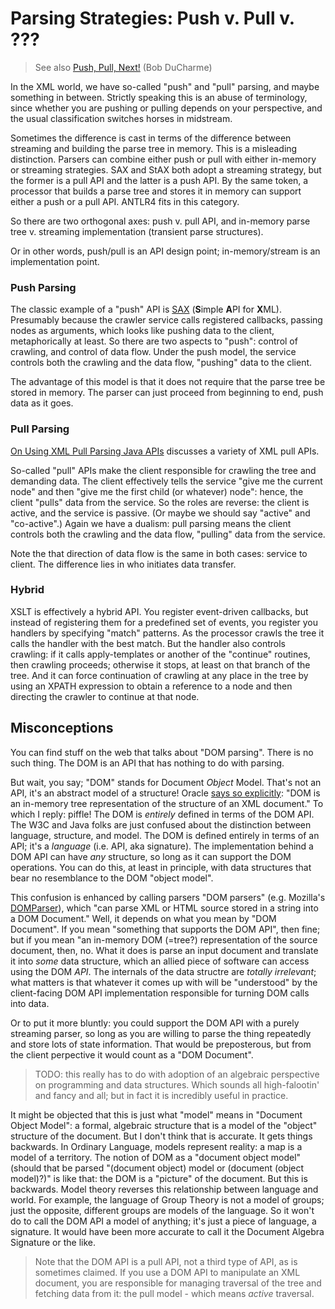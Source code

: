 # Parsing Strategies:  Push v. Pull v. ???

> See also [Push, Pull, Next!](http://www.xml.com/pub/a/2005/07/06/tr.html) (Bob DuCharme)

In the XML world, we have so-called "push" and "pull" parsing, and
maybe something in between.  Strictly speaking this is an abuse of
terminology, since whether you are pushing or pulling depends on your
perspective, and the usual classification switches horses in
midstream.

Sometimes the difference is cast in terms of the difference between
streaming and building the parse tree in memory.  This is a misleading
distinction.  Parsers can combine either push or pull with either
in-memory or streaming strategies.  SAX and StAX both adopt a
streaming strategy, but the former is a pull API and the latter is a
push API.  By the same token, a processor that builds a parse tree and
stores it in memory can support either a push or a pull API.  ANTLR4
fits in this category.

So there are two orthogonal axes: push v. pull API, and in-memory
parse tree v. streaming implementation (transient parse structures).

Or in other words, push/pull is an API design point; in-memory/stream
is an implementation point.

### Push Parsing

The classic example of a "push" API is
[SAX](http://www.saxproject.org/) (**S**imple **A**PI for **X**ML).
Presumably because the crawler service calls registered callbacks,
passing nodes as arguments, which looks like pushing data to the
client, metaphorically at least.  So there are two aspects to "push":
control of crawling, and control of data flow.  Under the push model,
the service controls both the crawling and the data flow, "pushing"
data to the client.

The advantage of this model is that it does not require that the parse
tree be stored in memory.  The parser can just proceed from beginning
to end, push data as it goes.

### Pull Parsing

[On Using XML Pull Parsing Java APIs](http://xmlpull.org/history/index.html)
discusses a variety of XML pull APIs.

So-called "pull" APIs make the client responsible for crawling the
tree and demanding data.  The client effectively tells the service
"give me the current node" and then "give me the first child (or
whatever) node": hence, the client "pulls" data from the service.  So
the roles are reverse: the client is active, and the service is
passive.  (Or maybe we should say "active" and "co-active".)  Again we
have a dualism: pull parsing means the client controls both the
crawling and the data flow, "pulling" data from the service.

Note the that direction of data flow is the same in both cases:
service to client.  The difference lies in who initiates data
transfer.

### Hybrid

XSLT is effectively a hybrid API.  You register event-driven
callbacks, but instead of registering them for a predefined set of
events, you register you handlers by specifying "match" patterns.  As
the processor crawls the tree it calls the handler with the best
match.  But the handler also controls crawling: if it calls
apply-templates or another of the "continue" routines, then crawling
proceeds; otherwise it stops, at least on that branch of the tree.
And it can force continuation of crawling at any place in the tree by
using an XPATH expression to obtain a reference to a node and then
directing the crawler to continue at that node.

## Misconceptions

You can find stuff on the web that talks about "DOM parsing".  There
is no such thing.  The DOM is an API that has nothing to do with
parsing.

But wait, you say; "DOM" stands for Document *Object* Model.  That's
not an API, it's an abstract model of a structure!  Oracle
[says so explicitly](http://docs.oracle.com/cd/B28359_01/appdev.111/b28394/adx_j_parser.htm#CCHCCEHA):
"DOM is an in-memory tree representation of the structure of an XML
document."  To which I reply: piffle!  The DOM is _entirely_ defined
in terms of the DOM API.  The W3C and Java folks are just confused
about the distinction between language, structure, and model.  The DOM
is defined entirely in terms of an API; it's a *language* (i.e. API,
aka signature).  The implementation behind a DOM API can have *any*
structure, so long as it can support the DOM operations.  You can do
this, at least in principle, with data structures that bear no
resemblance to the DOM "object model".

This confusion is enhanced by calling parsers "DOM parsers"
(e.g. Mozilla's
[DOMParser](https://developer.mozilla.org/en-US/docs/Web/API/DOMParser)),
which "can parse XML or HTML source stored in a string into a DOM
Document."  Well, it depends on what you mean by "DOM Document".  If
you mean "something that supports the DOM API", then fine; but if you
mean "an in-memory DOM (=tree?) representation of the source document,
then, no.  What it does is parse an input document and translate it
into *some* data structure, which an allied piece of software can
access using the DOM *API*.  The internals of the data structre are
*totally irrelevant*; what matters is that whatever it comes up with
will be "understood" by the client-facing DOM API implementation
responsible for turning DOM calls into data.

Or to put it more bluntly: you could support the DOM API with a purely
streaming parser, so long as you are willing to parse the thing
repeatedly and store lots of state information.  That would be
preposterous, but from the client perpective it would count as a "DOM
Document".

> TODO: this really has to do with adoption of an algebraic
> perspective on programming and data structures.  Which sounds all
> high-falootin' and fancy and all; but in fact it is incredibly
> useful in practice.

It might be objected that this is just what "model" means in "Document
Object Model": a formal, algebraic structure that is a model of the
"object" structure of the document.  But I don't think that is
accurate.  It gets things backwards.  In Ordinary Language, models
represent reality: a map is a model of a territory.  The notion of DOM
as a "document object model" (should that be parsed "(document object)
model or (document (object model)?)" is like that: the DOM is a
"picture" of the document.  But this is backwards.  Model theory
reverses this relationship between language and world.  For example,
the language of Group Theory is not a model of groups; just the
opposite, different groups are models of the language.  So it won't do
to call the DOM API a model of anything; it's just a piece of
language, a signature.  It would have been more accurate to call it
the Document Algebra Signature or the like.

> Note that the DOM API is a pull API, not a third type of API, as is
> sometimes claimed.  If you use a DOM API to manipulate an XML
> document, you are responsible for managing traversal of the tree and
> fetching data from it: the pull model - which means *active*
> traversal.



